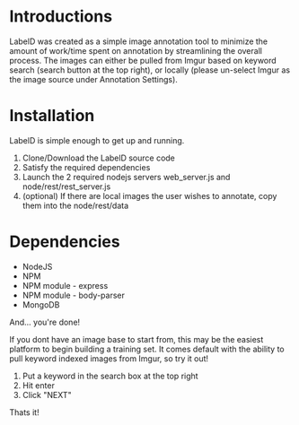 # Introductions

LabelD was created as a simple image annotation tool to minimize the amount of work/time spent on annotation by streamlining the overall process. The images can either be pulled from Imgur based on keyword search (search button at the top right), or locally (please un-select Imgur as the image source under Annotation Settings).

# Installation

LabelD is simple enough to get up and running.

1. Clone/Download the LabelD source code
2. Satisfy the required dependencies
3. Launch the 2 required nodejs servers web_server.js and node/rest/rest_server.js
4. (optional) If there are local images the user wishes to annotate, copy them into the node/rest/data


# Dependencies

- NodeJS
- NPM
- NPM module - express
- NPM module - body-parser
- MongoDB

And... you're done!

If you dont have an image base to start from, this may be the easiest platform to begin building a training set. It comes default with the ability to pull keyword indexed images from Imgur, so try it out! 

1. Put a keyword in the search box at the top right
2. Hit enter
3. Click "NEXT"

Thats it!
